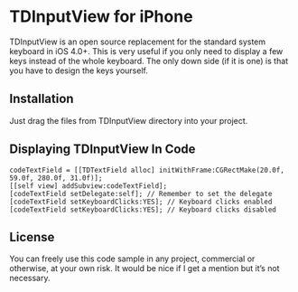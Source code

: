 TDInputView for iPhone
======================
TDInputView is an open source replacement for the standard system keyboard in iOS 4.0+. This is very useful if you only need to display a few keys instead of the whole keyboard. The only down side (if it is one) is that you have to design the keys yourself.

Installation
------------
Just drag the files from TDInputView directory into your project.

Displaying TDInputView In Code
------------------------------
	codeTextField = [[TDTextField alloc] initWithFrame:CGRectMake(20.0f, 59.0f, 280.0f, 31.0f)];
	[[self view] addSubview:codeTextField];
	[codeTextField setDelegate:self]; // Remember to set the delegate
	[codeTextField setKeyboardClicks:YES]; // Keyboard clicks enabled
	[codeTextField setKeyboardClicks:YES]; // Keyboard clicks disabled

License
-------
You can freely use this code sample in any project, commercial or otherwise, at your own risk. It would be nice if I get a mention but it’s not necessary.

